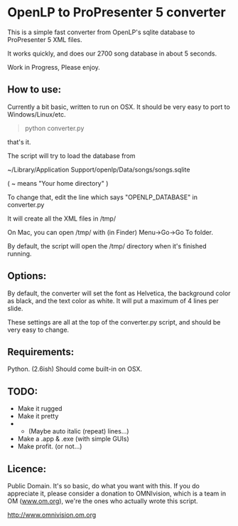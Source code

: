 # OpenLP to ProPresenter 5 converter

This is a simple fast converter from OpenLP's sqlite database to ProPresenter 5 XML files.

It works quickly, and does our 2700 song database in about 5 seconds.

Work in Progress, Please enjoy.

## How to use:

Currently a bit basic, written to run on OSX.  It should be very easy to port to Windows/Linux/etc.

> python converter.py

that's it.

The script will try to load the database from

~/Library/Application Support/openlp/Data/songs/songs.sqlite

( ~ means "Your home directory" )

To change that, edit the line which says "OPENLP_DATABASE" in converter.py

It will create all the XML files in /tmp/

On Mac, you can open /tmp/ with (in Finder) Menu->Go->Go To folder.

By default, the script will open the /tmp/ directory when it's finished running.

## Options:

By default, the converter will set the font as Helvetica,
the background color as black, and the text color as white.
It will put a maximum of 4 lines per slide.

These settings are all at the top of the converter.py script, and should be very easy to change.

## Requirements:

Python. (2.6ish) Should come built-in on OSX.

## TODO:

- Make it rugged
- Make it pretty
- - (Maybe auto italic (repeat) lines...)
- Make a .app & .exe (with simple GUIs)
- Make profit. (or not...)

## Licence:

Public Domain.  It's so basic, do what you want with this.  If you do appreciate it, please
consider a donation to OMNIvision, which is a team in OM (www.om.org), we're the ones who 
actually wrote this script.

http://www.omnivision.om.org


